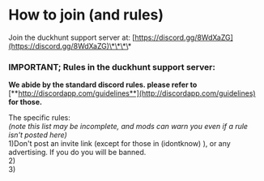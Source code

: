 # How to join \(and rules\)

Join the duckhunt support server at: [https://discord.gg/8WdXaZG](https://discord.gg/8WdXaZG)\*\*\*\*

### **IMPORTANT; Rules in the duckhunt support server:**

**We abide by the standard discord rules. please refer to** [**http://discordapp.com/guidelines**](http://discordapp.com/guidelines) **for those.**

The specific rules:  
_\(note this list may be incomplete, and mods can warn you even if a rule isn't posted here\)_  
1\)Don't post an invite link \(except for those in \(idontknow\) \), or any advertising. If you do you will be banned.  
2\)  
3\)

